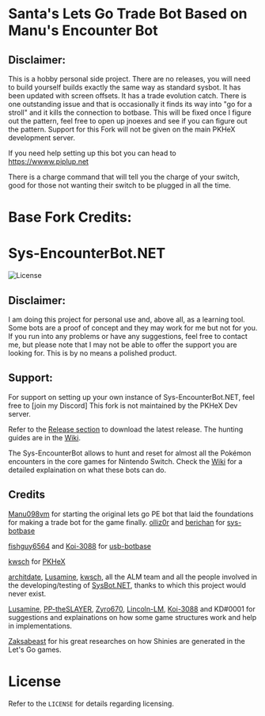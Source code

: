 # Santa's Lets Go Trade Bot Based on Manu's Encounter Bot

## Disclaimer: 
This is a hobby personal side project. There are no releases, you will need to build yourself builds exactly the same way as standard sysbot. It has been updated with screen offsets. It has a trade evolution catch. There is one outstanding issue and that is occasionally it finds its way into "go for a stroll" and it kills the connection to botbase. This will be fixed once I figure out the pattern, feel free to open up jnoexes and see if you can figure out the pattern. Support for this Fork will not be given on the main PKHeX development server. 


If you need help setting up this bot you can head to https://wwww.piplup.net 

There is a charge command that will tell you the charge of your switch, good for those not wanting their switch to be plugged in all the time.


# Base Fork Credits:


# Sys-EncounterBot.NET
![License](https://img.shields.io/badge/License-AGPLv3-blue.svg)

## Disclaimer:
I am doing this project for personal use and, above all, as a learning tool. Some bots are a proof of concept and they may work for me but not for you. If you run into any problems or have any suggestions, feel free to contact me, but please note that I may not be able to offer the support you are looking for. This is by no means a polished product.
## Support:
For support on setting up your own instance of Sys-EncounterBot.NET, feel free to [join my Discord]
This fork is not maintained by the PKHeX Dev server.

Refer to the [Release section](https://github.com/Manu098vm/Sys-EncounterBot.NET/releases) to download the latest release.
The hunting guides are in the [Wiki](https://github.com/Manu098vm/Sys-EncounterBot.NET/wiki).

The Sys-EncounterBot allows to hunt and reset for almost all the Pokémon encounters in the core games for Nintendo Switch.
Check the [Wiki](https://github.com/Manu098vm/Sys-EncounterBot.NET/wiki) for a detailed explaination on what these bots can do.

## Credits
[Manu098vm](https://github.com/Manu098vm) for starting the original lets go PE bot that laid the foundations for making a trade bot for the game finally.
[olliz0r](https://github.com/olliz0r) and [berichan](https://github.com/berichan) for [sys-botbase](https://github.com/olliz0r/sys-botbase)

[fishguy6564](https://github.com/fishguy6564) and [Koi-3088](https://github.com/Koi-3088) for [usb-botbase](https://github.com/fishguy6564/USB-Botbase)

[kwsch](https://github.com/kwsch) for [PKHeX](https://github.com/kwsch/PKHeX)

[architdate](https://github.com/architdate), [Lusamine](https://github.com/Lusamine), [kwsch](https://github.com/kwsch), all the ALM team and all the people involved in the developing/testing of [SysBot.NET](https://github.com/kwsch/SysBot.NET), thanks to which this project would never exist.

[Lusamine](https://github.com/Lusamine), [PP-theSLAYER](https://github.com/PP-theSLAYER), [Zyro670](https://github.com/zyro670), [Lincoln-LM](https://github.com/Lincoln-LM), [Koi-3088](https://github.com/Koi-3088) and KD#0001 for suggestions and explainations on how some game structures work and help in implementations.

[Zaksabeast](https://github.com/zaksabeast) for his great researches on how Shinies are generated in the Let's Go games.

# License
Refer to the `LICENSE` for details regarding licensing.
